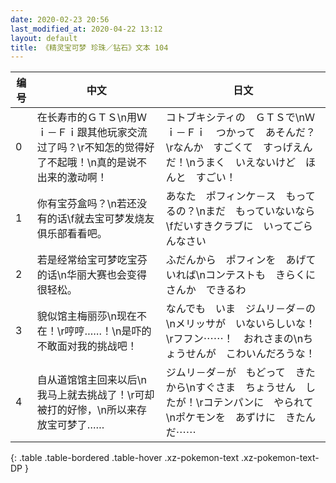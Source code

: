 ```yaml
---
date: 2020-02-23 20:56
last_modified_at: 2020-04-22 13:12
layout: default
title: 《精灵宝可梦 珍珠／钻石》文本 104
---
```

| 编号 | 中文 | 日文 |
| ---- | ---- | ---- |
| 0 | 在长寿市的ＧＴＳ\n用Ｗｉ－Ｆｉ跟其他玩家交流过了吗？\r不知怎的觉得好了不起哦！\n真的是说不出来的激动啊！ | コトブキシティの　ＧＴＳで\nＷｉ－Ｆｉ　つかって　あそんだ？\rなんか　すごくて　すっげえんだ！\nうまく　いえないけど　ほんと　すごい！ |
| 1 | 你有宝芬盒吗？\n若还没有的话\f就去宝可梦发烧友俱乐部看看吧。 | あなた　ポフィンケ－ス　もってるの？\nまだ　もっていないなら\fだいすきクラブに　いってごらんなさい |
| 2 | 若是经常给宝可梦吃宝芬的话\n华丽大赛也会变得很轻松。 | ふだんから　ポフィンを　あげていれば\nコンテストも　きらくに　さんか　できるわ |
| 3 | 貌似馆主梅丽莎\n现在不在！\r哼哼……！\n是吓的不敢面对我的挑战吧！ | なんでも　いま　ジムリ－ダ－の\nメリッサが　いないらしいな！\rフフン⋯⋯！　おれさまの\nちょうせんが　こわいんだろうな！ |
| 4 | 自从道馆馆主回来以后\n我马上就去挑战了！\r可却被打的好惨，\n所以来存放宝可梦了…… | ジムリ－ダ－が　もどって　きたから\nすぐさま　ちょうせん　したが！\rコテンパンに　やられて\nポケモンを　あずけに　きたんだ⋯⋯ |
{: .table .table-bordered .table-hover .xz-pokemon-text .xz-pokemon-text-DP }